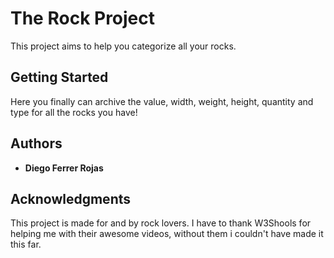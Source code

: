 # The Rock Project

This project aims to help you categorize all your rocks.

## Getting Started

Here you finally can archive the value, width, weight, height, quantity and type for all the rocks you have!

## Authors

- **Diego Ferrer Rojas**


## Acknowledgments

This project is made for and by rock lovers.
I have to thank W3Shools for helping me with their awesome videos, without them i couldn't have made it this far.